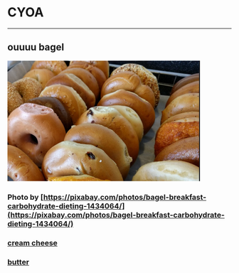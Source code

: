 # CYOA 
---
## ouuuu bagel

  ![ALT TEXT](bagel.PNG)
  
### Photo by [https://pixabay.com/photos/bagel-breakfast-carbohydrate-dieting-1434064/](https://pixabay.com/photos/bagel-breakfast-carbohydrate-dieting-1434064/)

### [cream cheese](creamc.md)
### [butter](butter.md)